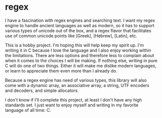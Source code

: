 # regex

I have a fascination with regex engines and searching text. I want my regex engine to handle ancient languages as well as modern, so it has to support various types of unicode out of the box, and a regex flavor that facilitates use of common unicode points like [Greek], [Hebrew], [Latin], etc.

This is a hobby project. I'm hoping this will help keep my spirit up. I'm writing it in C because I love the language and I also enjoy working within the limitations. There are less options and therefore less to complain about when it comes to the choices I will be making. If nothing else, writing in pure C will do one of two things. Either it will make me dislike modern languages, or learn to appreciate them even more than I already do.

Because a regex engine has need of various types, this library will also come with a dynamic array, an associative array, a string, UTF encoders and decoders, and simple allocators.

I don't know if I'll complete this project, at least I don't have any high standards set. I just want to enjoy myself and writing in my favorite language of all time: C.
